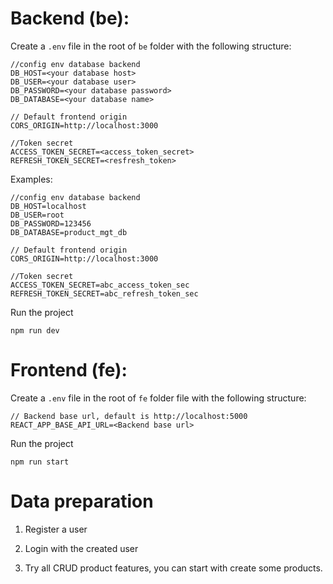 # Backend (be):

Create a `.env` file in the root of `be` folder with the following structure:

```
//config env database backend
DB_HOST=<your database host>
DB_USER=<your database user>
DB_PASSWORD=<your database password>
DB_DATABASE=<your database name>

// Default frontend origin
CORS_ORIGIN=http://localhost:3000

//Token secret
ACCESS_TOKEN_SECRET=<access_token_secret>
REFRESH_TOKEN_SECRET=<resfresh_token>
```

Examples:

```
//config env database backend
DB_HOST=localhost
DB_USER=root
DB_PASSWORD=123456
DB_DATABASE=product_mgt_db

// Default frontend origin
CORS_ORIGIN=http://localhost:3000

//Token secret
ACCESS_TOKEN_SECRET=abc_access_token_sec
REFRESH_TOKEN_SECRET=abc_refresh_token_sec
```

Run the project

```
npm run dev
```

# Frontend (fe):

Create a `.env` file in the root of `fe` folder file with the following structure:

```
// Backend base url, default is http://localhost:5000
REACT_APP_BASE_API_URL=<Backend base url>
```

Run the project

```
npm run start
```

# Data preparation

1. Register a user

2. Login with the created user

3. Try all CRUD product features, you can start with create some products.

